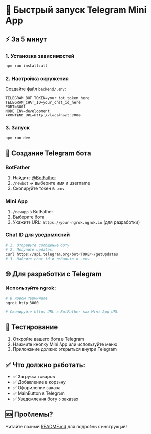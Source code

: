 # 🚀 Быстрый запуск Telegram Mini App

## ⚡ За 5 минут

### 1. Установка зависимостей
```bash
npm run install:all
```

### 2. Настройка окружения
Создайте файл `backend/.env`:
```env
TELEGRAM_BOT_TOKEN=your_bot_token_here
TELEGRAM_CHAT_ID=your_chat_id_here
PORT=3001
NODE_ENV=development
FRONTEND_URL=http://localhost:3000
```

### 3. Запуск
```bash
npm run dev
```

## 🤖 Создание Telegram бота

### BotFather
1. Найдите [@BotFather](https://t.me/botfather)
2. `/newbot` → выберите имя и username
3. Скопируйте токен в `.env`

### Mini App
1. `/newapp` в BotFather
2. Выберите бота
3. Укажите URL: `https://your-ngrok.ngrok.io` (для разработки)

### Chat ID для уведомлений
```bash
# 1. Отправьте сообщение боту
# 2. Получите updates:
curl https://api.telegram.org/bot<TOKEN>/getUpdates
# 3. Найдите chat.id и добавьте в .env
```

## 🌐 Для разработки с Telegram

### Используйте ngrok:
```bash
# В новом терминале
ngrok http 3000

# Скопируйте https URL в BotFather как Mini App URL
```

## 📱 Тестирование
1. Откройте вашего бота в Telegram
2. Нажмите кнопку Mini App или используйте меню
3. Приложение должно открыться внутри Telegram

## ✅ Что должно работать:
- ✅ Загрузка товаров
- ✅ Добавление в корзину  
- ✅ Оформление заказа
- ✅ MainButton в Telegram
- ✅ Уведомления боту о заказах

## 🆘 Проблемы?
Читайте полный [README.md](README.md) для подробных инструкций!